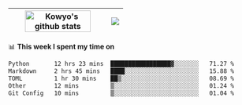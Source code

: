 | <a href="https://github.com/anuraghazra/github-readme-stats"><img width="85%" src="https://github-readme-stats.vercel.app/api?username=kowyo&show_icons=true&hide_border=true&theme=transparent" alt="Kowyo's github stats" /></a> | <a href="https://github.com/anuraghazra/github-readme-stats"><img align="center" src="https://github-readme-stats.vercel.app/api/top-langs/?username=kowyo&exclude_repo=Engineering-Competition-Robot,mobile-robot&hide=c,assembly,shaderlab,hlsl,mathematica,cmake&layout=compact&hide_border=true&theme=transparent" /></a> |
| ------------- | ------------- |

📊 **This week I spent my time on**
<!--START_SECTION:waka-->

```txt
Python       12 hrs 23 mins  █████████████████▓░░░░░░░   71.27 %
Markdown     2 hrs 45 mins   ████░░░░░░░░░░░░░░░░░░░░░   15.88 %
TOML         1 hr 30 mins    ██▒░░░░░░░░░░░░░░░░░░░░░░   08.69 %
Other        12 mins         ▒░░░░░░░░░░░░░░░░░░░░░░░░   01.24 %
Git Config   10 mins         ▒░░░░░░░░░░░░░░░░░░░░░░░░   01.04 %
```

<!--END_SECTION:waka-->
